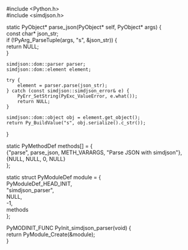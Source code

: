 #include <Python.h>  
#include <simdjson.h>  

static PyObject* parse_json(PyObject* self, PyObject* args) {  
    const char* json_str;  
    if (!PyArg_ParseTuple(args, "s", &json_str)) {  
        return NULL;  
    }  

    simdjson::dom::parser parser;  
    simdjson::dom::element element;  
    
    try {  
        element = parser.parse(json_str);  
    } catch (const simdjson::simdjson_error& e) {  
        PyErr_SetString(PyExc_ValueError, e.what());  
        return NULL;  
    }  

    simdjson::dom::object obj = element.get_object();  
    return Py_BuildValue("s", obj.serialize().c_str());  
}  

static PyMethodDef methods[] = {  
    {"parse", parse_json, METH_VARARGS, "Parse JSON with simdjson"},  
    {NULL, NULL, 0, NULL}  
};  

static struct PyModuleDef module = {  
    PyModuleDef_HEAD_INIT,  
    "simdjson_parser",  
    NULL,  
    -1,  
    methods  
};  

PyMODINIT_FUNC PyInit_simdjson_parser(void) {  
    return PyModule_Create(&module);  
}  